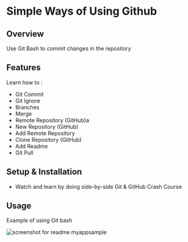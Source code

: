 # Simple Ways of Using Github

## Overview
Use Git Bash to commit changes in the repository

## Features
Learn how to :
- Git Commit
- Git Ignore
- Branches
- Merge
- Remote Repository (GitHub)a
- New Repository (GitHub)
- Add Remote Repository
- Clone Repository (GitHub)
- Add Readme
- Git Pull

## Setup & Installation 
- Watch and learn by doing side-by-side Git & GitHub Crash Course

## Usage
Example of using Git bash

![screenshot for readme myappsample](https://user-images.githubusercontent.com/56164259/67875883-974c2b00-fb69-11e9-8055-d3055362fedb.png)


